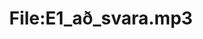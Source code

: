 ---
title: File:E1_að_svara.mp3
recording of: að svara
reading speed: slow
speaker: E
license: CC0
---